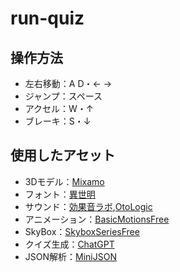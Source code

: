 # run-quiz

## 操作方法
* 左右移動：A D・← →
* ジャンプ：スペース
* アクセル：W・↑
* ブレーキ：S・↓

## 使用したアセット
* 3Dモデル：[Mixamo](https://www.mixamo.com/)  
* フォント：[異世明](https://booth.pm/ja/items/2291468)  
* サウンド：[効果音ラボ](https://soundeffect-lab.info/),[OtoLogic](https://otologic.jp/)  
* アニメーション：[BasicMotionsFree](https://assetstore.unity.com/account/assets)
* SkyBox：[SkyboxSeriesFree](https://assetstore.unity.com/packages/2d/textures-materials/sky/skybox-series-free-103633)
* クイズ生成：[ChatGPT](https://openai.com/blog/chatgpt)  
* JSON解析：[MiniJSON](https://gist.github.com/darktable/1411710)  
